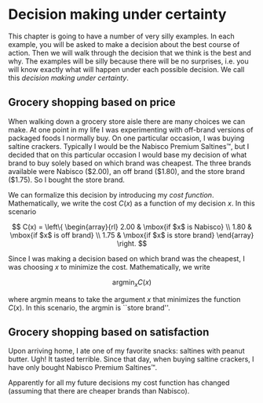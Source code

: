 # Decision making under certainty

This chapter is going to have a number of very silly examples. 
In each example, you will be asked to make a decision about the best course of action. 
Then we will walk through the decision that we think is the best and why. 
The examples will be silly because there will be no surprises, i.e. you will know exactly what will happen under each possible decision. 
We call this *decision making under certainty*.


## Grocery shopping based on price

When walking down a grocery store aisle there are many choices we can make. 
At one point in my life I was experimenting with off-brand versions of packaged foods I normally buy.
On one particular occasion, I was buying saltine crackers.
Typically I would be the Nabisco Premium Saltines&trade;, but I decided that on this particular occasion I would base my decision of what brand to buy solely based on which brand was cheapest. 
The three brands available were Nabisco (\$2.00), an off brand (\$1.80), and the store brand (\$1.75).
So I bought the store brand. 

We can formalize this decision by introducing my *cost function*.
Mathematically, we write the cost $C(x)$ as a function of my decision $x$.
In this scenario

$$
C(x) = \left\{ \begin{array}{rl}
2.00 & \mbox{if $x$ is Nabisco} \\
1.80 & \mbox{if $x$ is off brand} \\
1.75 & \mbox{if $x$ is store brand}
\end{array} \right.
$$

Since I was making a decision based on which brand was the cheapest, I was choosing $x$ to minimize the cost.
Mathematically, we write

$$ 
\mbox{argmin}_x C(x)
$$

where argmin means to take the argument $x$ that minimizes the function $C(x)$. 
In this scenario, the argmin is ``store brand''. 


## Grocery shopping based on satisfaction

Upon arriving home, I ate one of my favorite snacks: saltines with peanut butter. 
Ugh! 
It tasted terrible. 
Since that day, when buying saltine crackers, I have only bought Nabisco Premium Saltines&trade;.

Apparently for all my future decisions my cost function has changed (assuming that there are cheaper brands than Nabisco).



